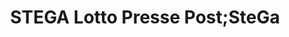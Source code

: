 ---
title: "STEGA Lotto Presse Post;SteGa"
url: /bruehl/stega-lotto-presse-post-stega/
shop: Lebensmittel
---